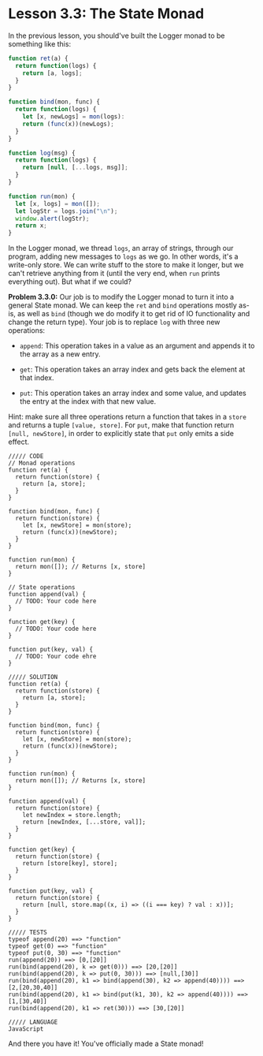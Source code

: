 # Lesson 3.3: The State Monad

In the previous lesson, you should've built the Logger monad to be something like this:

```javascript
function ret(a) {
  return function(logs) {
    return [a, logs];
  }
}

function bind(mon, func) {
  return function(logs) {
    let [x, newLogs] = mon(logs):
    return (func(x))(newLogs);
  }
}

function log(msg) {
  return function(logs) {
    return [null, [...logs, msg]];
  }
}

function run(mon) {
  let [x, logs] = mon([]);
  let logStr = logs.join("\n");
  window.alert(logStr);
  return x;
}
```

In the Logger monad, we thread `logs`, an array of strings, through our program, adding new messages to `logs` as we go. In other words, it's a write-only store. We can write stuff to the store to make it longer, but we can't retrieve anything from it (until the very end, when `run` prints everything out). But what if we could?

**Problem 3.3.0:** Our job is to modify the Logger monad to turn it into a general State monad. We can keep the `ret` and `bind` operations mostly as-is, as well as `bind` (though we do modify it to get rid of IO functionality and change the return type). Your job is to replace `log` with three new operations:

- `append`: This operation takes in a value as an argument and appends it to the array as a new entry.

- `get`: This operation takes an array index and gets back the element at that index.

- `put`: This operation takes an array index and some value, and updates the entry at the index with that new value.

Hint: make sure all three operations return a function that takes in a `store` and returns a tuple `[value, store]`. For `put`, make that function return `[null, newStore]`, in order to explicitly state that `put` only emits a side effect.

```problem
///// CODE
// Monad operations
function ret(a) {
  return function(store) {
    return [a, store];
  }
}

function bind(mon, func) {
  return function(store) {
    let [x, newStore] = mon(store);
    return (func(x))(newStore);
  }
}

function run(mon) {
  return mon([]); // Returns [x, store]
}

// State operations
function append(val) {
  // TODO: Your code here
}

function get(key) {
  // TODO: Your code here
}

function put(key, val) {
  // TODO: Your code ehre
}

///// SOLUTION
function ret(a) {
  return function(store) {
    return [a, store];
  }
}

function bind(mon, func) {
  return function(store) {
    let [x, newStore] = mon(store);
    return (func(x))(newStore);
  }
}

function run(mon) {
  return mon([]); // Returns [x, store]
}

function append(val) {
  return function(store) {
    let newIndex = store.length;
    return [newIndex, [...store, val]];
  }
}

function get(key) {
  return function(store) {
    return [store[key], store];
  }
}

function put(key, val) {
  return function(store) {
    return [null, store.map((x, i) => ((i === key) ? val : x))];
  }
}

///// TESTS
typeof append(20) ==> "function"
typeof get(0) ==> "function"
typeof put(0, 30) ==> "function"
run(append(20)) ==> [0,[20]]
run(bind(append(20), k => get(0))) ==> [20,[20]]
run(bind(append(20), k => put(0, 30))) ==> [null,[30]]
run(bind(append(20), k1 => bind(append(30), k2 => append(40)))) ==> [2,[20,30,40]]
run(bind(append(20), k1 => bind(put(k1, 30), k2 => append(40)))) ==> [1,[30,40]]
run(bind(append(20), k1 => ret(30))) ==> [30,[20]]

///// LANGUAGE
JavaScript
```

And there you have it! You've officially made a State monad!